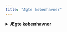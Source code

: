```yaml
---
title: "Ægte københavner"
---
```

<details>
  <summary><strong>Ægte københavner</strong></summary>
  <p><i>Melodi: Jeg er så glad for min cykel</i><br><br>
  Vi hader klubfusioner, det' noget af det værste vi ved<br>
  De syge klubbestyrelser, de sku’ ta’ og fyre en fed<br>
  Jeg er en ægte københavner, jeg ryger hash og drikker brændevin<br>
  og det' da klart, når man er fremmer, så tar man livet med et smil<br><br>
  Min klub har ingen penge, og den går tit konkurs<br>
  Men når alle kæmper sammen, er vi igen på sejrskurs<br>
  Jeg er en ægte...<br><br>
  Tag ingenting for givet, Frem er vores arbejderklub<br>
  Lad hele Danmark vide, klassekampen ikke er slut<br>
  Jeg er en ægte...</p>
</details>
